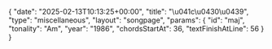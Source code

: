 {
    "date": "2025-02-13T10:13:25+00:00",
    "title": "\u041c\u0430\u0439",
    "type": "miscellaneous",
    "layout": "songpage",
    "params": {
        "id": "maj",
        "tonality": "Am",
        "year": "1986",
        "chordsStartAt": 36,
        "textFinishAtLine": 56
    }
}